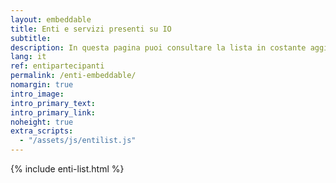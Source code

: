 ```yaml
---
layout: embeddable
title: Enti e servizi presenti su IO
subtitle:
description: In questa pagina puoi consultare la lista in costante aggiornamento di tutti gli Enti nazionali e locali che sono saliti a bordo di IO, con il dettaglio dei rispettivi servizi già a disposizione dei cittadini.
lang: it
ref: entipartecipanti
permalink: /enti-embeddable/
nomargin: true
intro_image:
intro_primary_text:
intro_primary_link:
noheight: true
extra_scripts:
  - "/assets/js/entilist.js"
---
```


{% include enti-list.html %}
